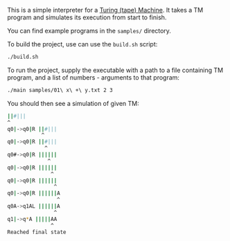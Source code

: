 This is a simple interpreter for a [Turing (tape) Machine]().
It takes a TM program and simulates its execution from start to finish.

You can find example programs in the `samples/` directory.

To build the project, use can use the `build.sh` script:

```bash
./build.sh
```

To run the project, supply the executable with a path to a file containing TM program, and a list of numbers - arguments to that program:

```bash
./main samples/01\ x\ +\ y.txt 2 3
```

You should then see a simulation of given TM:

```bash
||#|||
^
q0|->q0|R ||#|||
           ^
q0|->q0|R ||#|||
            ^
q0#->q0|R ||||||
             ^
q0|->q0|R ||||||
              ^
q0|->q0|R ||||||
               ^
q0|->q0|R ||||||A
                ^
q0A->q1AL ||||||A
               ^
q1|->q*A |||||AA
              ^
Reached final state
```
